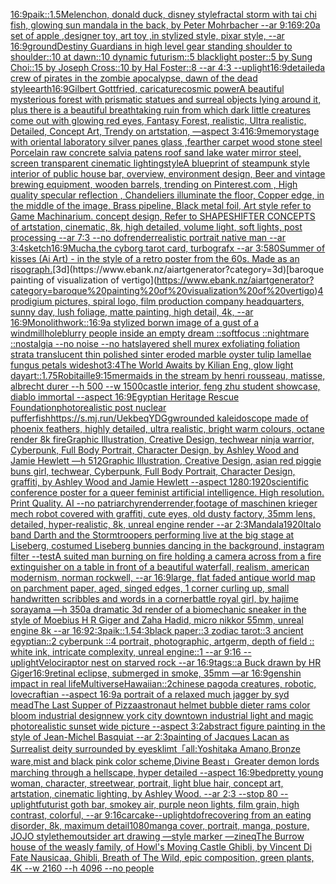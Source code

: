 [16:9](https://www.ebank.nz/aiartgenerator?category=16%3A9)[paik::1.5](https://www.ebank.nz/aiartgenerator?category=paik%3A%3A1.5)[Melenchon, donald duck, disney style](https://www.ebank.nz/aiartgenerator?category=Melenchon%2C%20donald%20duck%2C%20disney%20style)[fractal storm with tai chi fish, glowing sun mandala in the back, by Peter Mohrbacher  --ar 9:16](https://www.ebank.nz/aiartgenerator?category=fractal%20storm%20with%20tai%20chi%20fish%2C%20glowing%20sun%20mandala%20in%20the%20back%2C%20by%20Peter%20Mohrbacher%20%20--ar%209%3A16)[9:20](https://www.ebank.nz/aiartgenerator?category=9%3A20)[a set of apple ,designer toy, art toy ,in stylized style, pixar style, --ar 16:9](https://www.ebank.nz/aiartgenerator?category=a%20set%20of%20apple%20%2Cdesigner%20toy%2C%20art%20toy%20%2Cin%20stylized%20style%2C%20pixar%20style%2C%20--ar%2016%3A9)[ground](https://www.ebank.nz/aiartgenerator?category=ground)[Destiny Guardians in high level gear standing shoulder to shoulder::10 at dawn::10 dynamic futurism::5 blacklight poster::5 by Sung Choi::15 by Joseph Cross::10 by Hal Foster::8 --ar 4:3 --uplight](https://www.ebank.nz/aiartgenerator?category=Destiny%20Guardians%20in%20high%20level%20gear%20standing%20shoulder%20to%20shoulder%3A%3A10%20at%20dawn%3A%3A10%20dynamic%20futurism%3A%3A5%20blacklight%20poster%3A%3A5%20by%20Sung%20Choi%3A%3A15%20by%20Joseph%20Cross%3A%3A10%20by%20Hal%20Foster%3A%3A8%20--ar%204%3A3%20--uplight)[16:9](https://www.ebank.nz/aiartgenerator?category=16%3A9)[detailed](https://www.ebank.nz/aiartgenerator?category=detailed)[a crew of pirates in the zombie apocalypse, dawn of the dead style](https://www.ebank.nz/aiartgenerator?category=a%20crew%20of%20pirates%20in%20the%20zombie%20apocalypse%2C%20dawn%20of%20the%20dead%20style)[earth](https://www.ebank.nz/aiartgenerator?category=earth)[16:9](https://www.ebank.nz/aiartgenerator?category=16%3A9)[Gilbert Gottfried, caricature](https://www.ebank.nz/aiartgenerator?category=Gilbert%20Gottfried%2C%20caricature)[cosmic power](https://www.ebank.nz/aiartgenerator?category=cosmic%20power)[A beautiful mysterious forest with prismatic statues and surreal objects lying around it, plus there is a beautiful breathtaking ruin from which dark little creatures come out with glowing red eyes, Fantasy Forest, realistic, Ultra realistic, Detailed, Concept Art, Trendy on artstation, —aspect 3:4](https://www.ebank.nz/aiartgenerator?category=A%20beautiful%20mysterious%20forest%20with%20prismatic%20statues%20and%20surreal%20objects%20lying%20around%20it%2C%20plus%20there%20is%20a%20beautiful%20breathtaking%20ruin%20from%20which%20dark%20little%20creatures%20come%20out%20with%20glowing%20red%20eyes%2C%20Fantasy%20Forest%2C%20realistic%2C%20Ultra%20realistic%2C%20Detailed%2C%20Concept%20Art%2C%20Trendy%20on%20artstation%2C%20%E2%80%94aspect%203%3A4)[16:9](https://www.ebank.nz/aiartgenerator?category=16%3A9)[memory](https://www.ebank.nz/aiartgenerator?category=memory)[stage with oriental laboratory silver panes glass ,fearther carpet wood stone steel Porcelain raw concrete salvia patens roof sand lake water  mirror steel, screen transparent cinematic lighting](https://www.ebank.nz/aiartgenerator?category=stage%20with%20oriental%20laboratory%20silver%20panes%20glass%20%2Cfearther%20carpet%20wood%20stone%20steel%20Porcelain%20raw%20concrete%20salvia%20patens%20roof%20sand%20lake%20water%20%20mirror%20steel%2C%20screen%20transparent%20cinematic%20lighting)[style](https://www.ebank.nz/aiartgenerator?category=style)[A blueprint of steampunk style interior of public house bar,  overview, environment  design,  Beer and vintage brewing equipment, wooden barrels,  trending on Pinterest.com  , High quality specular reflection ,  Chandeliers illuminate the floor, Copper  edge, in the middle of the image, Brass pipeline,  Black metal foil,  Art style refer to Game Machinarium.  concept design, Refer to SHAPESHIFTER CONCEPTS  of artstation, cinematic,  8k, high detailed,  volume light,  soft lights,  post processing    --ar 7:3   --no dof](https://www.ebank.nz/aiartgenerator?category=A%20blueprint%20of%20steampunk%20style%20interior%20of%20public%20house%20bar%2C%20%20overview%2C%20environment%20%20design%2C%20%20Beer%20and%20vintage%20brewing%20equipment%2C%20wooden%20barrels%2C%20%20trending%20on%20Pinterest.com%20%20%2C%20High%20quality%20specular%20reflection%20%2C%20%20Chandeliers%20illuminate%20the%20floor%2C%20Copper%20%20edge%2C%20in%20the%20middle%20of%20the%20image%2C%20Brass%20pipeline%2C%20%20Black%20metal%20foil%2C%20%20Art%20style%20refer%20to%20Game%20Machinarium.%20%20concept%20design%2C%20Refer%20to%20SHAPESHIFTER%20CONCEPTS%20%20of%20artstation%2C%20cinematic%2C%20%208k%2C%20high%20detailed%2C%20%20volume%20light%2C%20%20soft%20lights%2C%20%20post%20processing%20%20%20%20--ar%207%3A3%20%20%20--no%20dof)[render](https://www.ebank.nz/aiartgenerator?category=render)[realistic portrait native man --ar 3:4](https://www.ebank.nz/aiartgenerator?category=realistic%20portrait%20native%20man%20--ar%203%3A4)[sketch](https://www.ebank.nz/aiartgenerator?category=sketch)[16:9](https://www.ebank.nz/aiartgenerator?category=16%3A9)[Mucha,](https://www.ebank.nz/aiartgenerator?category=Mucha%2C)[the cyborg tarot card, turbografx --ar 3:5](https://www.ebank.nz/aiartgenerator?category=the%20cyborg%20tarot%20card%2C%20turbografx%20--ar%203%3A5)[80](https://www.ebank.nz/aiartgenerator?category=80)[Summer of kisses (Ai Art) - in the style of a retro poster from the 60s. Made as an risograph.](https://www.ebank.nz/aiartgenerator?category=Summer%20of%20kisses%20%28Ai%20Art%29%20-%20in%20the%20style%20of%20a%20retro%20poster%20from%20the%2060s.%20Made%20as%20an%20risograph.)[3d](https://www.ebank.nz/aiartgenerator?category=3d)[baroque painting of visualization of vertigo](https://www.ebank.nz/aiartgenerator?category=baroque%20painting%20of%20visualization%20of%20vertigo)[4](https://www.ebank.nz/aiartgenerator?category=4)[prodigium pictures, spiral logo, film production company headquarters, sunny day, lush foliage, matte painting, high detail, 4k, --ar 16:9](https://www.ebank.nz/aiartgenerator?category=prodigium%20pictures%2C%20spiral%20logo%2C%20film%20production%20company%20headquarters%2C%20sunny%20day%2C%20lush%20foliage%2C%20matte%20painting%2C%20high%20detail%2C%204k%2C%20--ar%2016%3A9)[Monolith](https://www.ebank.nz/aiartgenerator?category=Monolith)[work::](https://www.ebank.nz/aiartgenerator?category=work%3A%3A)[16:9](https://www.ebank.nz/aiartgenerator?category=16%3A9)[a stylized borwn image of a gust of  a windmill](https://www.ebank.nz/aiartgenerator?category=a%20stylized%20borwn%20image%20of%20a%20gust%20of%20%20a%20windmill)[hole](https://www.ebank.nz/aiartgenerator?category=hole)[blurry people inside an empty dream ::softfocus ::nightmare ::nostalgia --no noise --no hats](https://www.ebank.nz/aiartgenerator?category=blurry%20people%20inside%20an%20empty%20dream%20%3A%3Asoftfocus%20%3A%3Anightmare%20%3A%3Anostalgia%20--no%20noise%20--no%20hats)[layered shell murex exfoliating foliation strata translucent thin polished sinter eroded marble oyster tulip lamellae fungus petals wideshot](https://www.ebank.nz/aiartgenerator?category=layered%20shell%20murex%20exfoliating%20foliation%20strata%20translucent%20thin%20polished%20sinter%20eroded%20marble%20oyster%20tulip%20lamellae%20fungus%20petals%20wideshot)[3:4](https://www.ebank.nz/aiartgenerator?category=3%3A4)[The World Awaits by Kilian Eng, glow light day](https://www.ebank.nz/aiartgenerator?category=The%20World%20Awaits%20by%20Kilian%20Eng%2C%20glow%20light%20day)[art::1.75](https://www.ebank.nz/aiartgenerator?category=art%3A%3A1.75)[Robitaille](https://www.ebank.nz/aiartgenerator?category=Robitaille)[9:15](https://www.ebank.nz/aiartgenerator?category=9%3A15)[mermaids in the stream by henri rousseau, matisse, albrecht durer --h 500 --w 1500](https://www.ebank.nz/aiartgenerator?category=mermaids%20in%20the%20stream%20by%20henri%20rousseau%2C%20matisse%2C%20albrecht%20durer%20--h%20500%20--w%201500)[castle interior, feng zhu student showcase, diablo immortal --aspect 16:9](https://www.ebank.nz/aiartgenerator?category=castle%20interior%2C%20feng%20zhu%20student%20showcase%2C%20diablo%20immortal%20--aspect%2016%3A9)[Egyptian Heritage Rescue Foundation](https://www.ebank.nz/aiartgenerator?category=Egyptian%20Heritage%20Rescue%20Foundation)[photorealistic post nuclear pufferfish](https://www.ebank.nz/aiartgenerator?category=photorealistic%20post%20nuclear%20pufferfish)[<https://s.mj.run/UekbeqYDGgw>](https://www.ebank.nz/aiartgenerator?category=%3Chttps%3A//s.mj.run/UekbeqYDGgw%3E)[rounded kaleidoscope made of phoenix feathers, highly detailed, ultra realistic, bright warm colours, octane render 8k fire](https://www.ebank.nz/aiartgenerator?category=rounded%20kaleidoscope%20made%20of%20phoenix%20feathers%2C%20highly%20detailed%2C%20ultra%20realistic%2C%20bright%20warm%20colours%2C%20octane%20render%208k%20fire)[Graphic Illustration, Creative Design, techwear ninja warrior, Cyberpunk, Full Body Portrait, Character Design, by Ashley Wood and Jamie Hewlett —h 512](https://www.ebank.nz/aiartgenerator?category=Graphic%20Illustration%2C%20Creative%20Design%2C%20techwear%20ninja%20warrior%2C%20Cyberpunk%2C%20Full%20Body%20Portrait%2C%20Character%20Design%2C%20by%20Ashley%20Wood%20and%20Jamie%20Hewlett%20%E2%80%94h%20512)[Graphic Illustration, Creative Design, asian red piggie buns girl, techwear, Cyberpunk, Full Body Portrait, Character Design, graffiti, by Ashley Wood and Jamie Hewlett --aspect 1280:1920](https://www.ebank.nz/aiartgenerator?category=Graphic%20Illustration%2C%20Creative%20Design%2C%20asian%20red%20piggie%20buns%20girl%2C%20techwear%2C%20Cyberpunk%2C%20Full%20Body%20Portrait%2C%20Character%20Design%2C%20graffiti%2C%20by%20Ashley%20Wood%20and%20Jamie%20Hewlett%20--aspect%201280%3A1920)[scientific conference poster for a queer feminist artificial intelligence. High resolution. Print Quality. AI --no patriarchy](https://www.ebank.nz/aiartgenerator?category=scientific%20conference%20poster%20for%20a%20queer%20feminist%20artificial%20intelligence.%20High%20resolution.%20Print%20Quality.%20AI%20--no%20patriarchy)[render](https://www.ebank.nz/aiartgenerator?category=render)[render,](https://www.ebank.nz/aiartgenerator?category=render%2C)[footage of maschinen krieger mech robot covered with graffiti, cute eyes, old dusty factory, 35mm lens, detailed, hyper-realistic, 8k, unreal engine render --ar 2:3](https://www.ebank.nz/aiartgenerator?category=footage%20of%20maschinen%20krieger%20mech%20robot%20covered%20with%20graffiti%2C%20cute%20eyes%2C%20old%20dusty%20factory%2C%2035mm%20lens%2C%20detailed%2C%20hyper-realistic%2C%208k%2C%20unreal%20engine%20render%20--ar%202%3A3)[Mandala](https://www.ebank.nz/aiartgenerator?category=Mandala)[1920](https://www.ebank.nz/aiartgenerator?category=1920)[Italo band Darth and the Stormtroopers performing live at the big stage at Liseberg, costumed Liseberg bunnies dancing in the background, instagram filter  --test](https://www.ebank.nz/aiartgenerator?category=Italo%20band%20Darth%20and%20the%20Stormtroopers%20performing%20live%20at%20the%20big%20stage%20at%20Liseberg%2C%20costumed%20Liseberg%20bunnies%20dancing%20in%20the%20background%2C%20instagram%20filter%20%20--test)[A suited man burning on fire holding a camera across from a fire extinguisher on a table in front of a beautiful waterfall, realism, american modernism, norman rockwell, --ar 16:9](https://www.ebank.nz/aiartgenerator?category=A%20suited%20man%20burning%20on%20fire%20holding%20a%20camera%20across%20from%20a%20fire%20extinguisher%20on%20a%20table%20in%20front%20of%20a%20beautiful%20waterfall%2C%20realism%2C%20american%20modernism%2C%20norman%20rockwell%2C%20--ar%2016%3A9)[large, flat faded antique world map on parchment paper, aged, singed edges, 1 corner curling up, small handwritten scribbles and words in a corner](https://www.ebank.nz/aiartgenerator?category=large%2C%20flat%20faded%20antique%20world%20map%20on%20parchment%20paper%2C%20aged%2C%20singed%20edges%2C%201%20corner%20curling%20up%2C%20small%20handwritten%20scribbles%20and%20words%20in%20a%20corner)[battle royal girl, by hajime sorayama —h 350](https://www.ebank.nz/aiartgenerator?category=battle%20royal%20girl%2C%20by%20hajime%20sorayama%20%E2%80%94h%20350)[a dramatic 3d render of a biomechanic sneaker in the style of Moebius H R Giger and Zaha Hadid, micro nikkor 55mm, unreal engine 8k --ar 16:9](https://www.ebank.nz/aiartgenerator?category=a%20dramatic%203d%20render%20of%20a%20biomechanic%20sneaker%20in%20the%20style%20of%20Moebius%20H%20R%20Giger%20and%20Zaha%20Hadid%2C%20micro%20nikkor%2055mm%2C%20unreal%20engine%208k%20--ar%2016%3A9)[2:3](https://www.ebank.nz/aiartgenerator?category=2%3A3)[paik::1.5](https://www.ebank.nz/aiartgenerator?category=paik%3A%3A1.5)[4:3](https://www.ebank.nz/aiartgenerator?category=4%3A3)[black paper::3 zodiac tarot::3 ancient egyptian::2 cyberpunk ::4 portrait, photographic, artgerm, depth of field :: white ink, intricate complexity, unreal engine::1 --ar 9:16 --uplight](https://www.ebank.nz/aiartgenerator?category=black%20paper%3A%3A3%20zodiac%20tarot%3A%3A3%20ancient%20egyptian%3A%3A2%20cyberpunk%20%3A%3A4%20portrait%2C%20photographic%2C%20artgerm%2C%20depth%20of%20field%20%3A%3A%20white%20ink%2C%20intricate%20complexity%2C%20unreal%20engine%3A%3A1%20--ar%209%3A16%20--uplight)[Velociraptor nest on starved rock --ar 16:9](https://www.ebank.nz/aiartgenerator?category=Velociraptor%20nest%20on%20starved%20rock%20--ar%2016%3A9)[tags::](https://www.ebank.nz/aiartgenerator?category=tags%3A%3A)[a Buck drawn by HR Giger](https://www.ebank.nz/aiartgenerator?category=a%20Buck%20drawn%20by%20HR%20Giger)[16:9](https://www.ebank.nz/aiartgenerator?category=16%3A9)[retinal eclipse, submerged in smoke, 35mm —ar 16:9](https://www.ebank.nz/aiartgenerator?category=retinal%20eclipse%2C%20submerged%20in%20smoke%2C%2035mm%20%E2%80%94ar%2016%3A9)[genshin impact in real life](https://www.ebank.nz/aiartgenerator?category=genshin%20impact%20in%20real%20life)[Multiverse](https://www.ebank.nz/aiartgenerator?category=Multiverse)[Hawaiian::2](https://www.ebank.nz/aiartgenerator?category=Hawaiian%3A%3A2)[chinese pagoda creatures, robotic, lovecraftian --aspect 16:9](https://www.ebank.nz/aiartgenerator?category=chinese%20pagoda%20creatures%2C%20robotic%2C%20lovecraftian%20--aspect%2016%3A9)[a portrait of a relaxed much jagger by syd mead](https://www.ebank.nz/aiartgenerator?category=a%20portrait%20of%20a%20relaxed%20much%20jagger%20by%20syd%20mead)[The Last Supper of Pizza](https://www.ebank.nz/aiartgenerator?category=The%20Last%20Supper%20of%20Pizza)[astronaut helmet bubble dieter rams color bloom industrial design](https://www.ebank.nz/aiartgenerator?category=astronaut%20helmet%20bubble%20dieter%20rams%20color%20bloom%20industrial%20design)[new york city downtown industrial light and magic photorealistic sunset wide picture --aspect 3:2](https://www.ebank.nz/aiartgenerator?category=new%20york%20city%20downtown%20industrial%20light%20and%20magic%20photorealistic%20sunset%20wide%20picture%20--aspect%203%3A2)[abstract figure painting in the style of Jean-Michel Basquiat --ar 2:3](https://www.ebank.nz/aiartgenerator?category=abstract%20figure%20painting%20in%20the%20style%20of%20Jean-Michel%20Basquiat%20--ar%202%3A3)[painting of Jacques Lacan as Surrealist deity surrounded by eyes](https://www.ebank.nz/aiartgenerator?category=painting%20of%20Jacques%20Lacan%20as%20Surrealist%20deity%20surrounded%20by%20eyes)[klimt](https://www.ebank.nz/aiartgenerator?category=klimt)[](https://www.ebank.nz/aiartgenerator?category=)[「all:Yoshitaka Amano,Bronze ware,mist and black pink color scheme,Divine Beast」](https://www.ebank.nz/aiartgenerator?category=%E3%80%8Call%3AYoshitaka%20Amano%2CBronze%20ware%2Cmist%20and%20black%20pink%20color%20scheme%2CDivine%20Beast%E3%80%8D)[Greater demon lords marching through a hellscape, hyper detailed --aspect 16:9](https://www.ebank.nz/aiartgenerator?category=Greater%20demon%20lords%20marching%20through%20a%20hellscape%2C%20hyper%20detailed%20--aspect%2016%3A9)[bed](https://www.ebank.nz/aiartgenerator?category=bed)[pretty young woman, character, streetwear, portrait, light blue hair, concept art, artstation, cinematic lighting, by Ashley Wood. --ar 2:3 --stop 80 --uplight](https://www.ebank.nz/aiartgenerator?category=pretty%20young%20woman%2C%20character%2C%20streetwear%2C%20portrait%2C%20light%20blue%20hair%2C%20concept%20art%2C%20artstation%2C%20cinematic%20lighting%2C%20by%20Ashley%20Wood.%20--ar%202%3A3%20--stop%2080%20--uplight)[futurist goth bar, smokey air, purple neon lights, film grain, high contrast, colorful, --ar 9:16](https://www.ebank.nz/aiartgenerator?category=futurist%20goth%20bar%2C%20smokey%20air%2C%20purple%20neon%20lights%2C%20film%20grain%2C%20high%20contrast%2C%20colorful%2C%20--ar%209%3A16)[car](https://www.ebank.nz/aiartgenerator?category=car)[cake](https://www.ebank.nz/aiartgenerator?category=cake)[--uplight](https://www.ebank.nz/aiartgenerator?category=--uplight)[dof](https://www.ebank.nz/aiartgenerator?category=dof)[recovering from an eating disorder, 8k, maximum detail](https://www.ebank.nz/aiartgenerator?category=recovering%20from%20an%20eating%20disorder%2C%208k%2C%20maximum%20detail)[1080](https://www.ebank.nz/aiartgenerator?category=1080)[manga cover, portrait, manga, posture, JOJO style](https://www.ebank.nz/aiartgenerator?category=manga%20cover%2C%20portrait%2C%20manga%2C%20posture%2C%20JOJO%20style)[them](https://www.ebank.nz/aiartgenerator?category=them)[outsider art drawing —style marker —zineq](https://www.ebank.nz/aiartgenerator?category=outsider%20art%20drawing%20%E2%80%94style%20marker%20%E2%80%94zineq)[The Burrow house of the weasly family, of Howl's Moving Castle Ghibli, by Vincent Di Fate Nausicaa, Ghibli, Breath of The Wild, epic composition, green plants, 4K  --w 2160 --h 4096  --no people](https://www.ebank.nz/aiartgenerator?category=The%20Burrow%20house%20of%20the%20weasly%20family%2C%20of%20Howl%27s%20Moving%20Castle%20Ghibli%2C%20by%20Vincent%20Di%20Fate%20Nausicaa%2C%20Ghibli%2C%20Breath%20of%20The%20Wild%2C%20epic%20composition%2C%20green%20plants%2C%204K%20%20--w%202160%20--h%204096%20%20--no%20people)